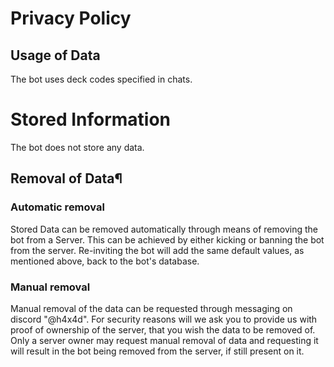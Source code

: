 # Privacy Policy
## Usage of Data
The bot uses deck codes specified in chats.

# Stored Information
The bot does not store any data.

## Removal of Data¶
### Automatic removal
Stored Data can be removed automatically through means of removing the bot from a Server. This can be achieved by either kicking or banning the bot from the server. Re-inviting the bot will add the same default values, as mentioned above, back to the bot's database.

### Manual removal
Manual removal of the data can be requested through messaging on discord "@h4x4d".
For security reasons will we ask you to provide us with proof of ownership of the server, that you wish the data to be removed of. Only a server owner may request manual removal of data and requesting it will result in the bot being removed from the server, if still present on it.
